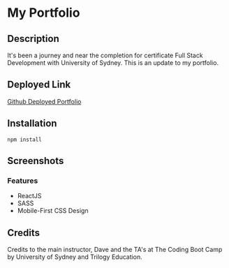 # My Portfolio

## Description

It's been a journey and near the completion for certificate Full Stack Development with University of Sydney. This is an update to my portfolio.

## Deployed Link

[Github Deployed Portfolio](https://jcarait.github.io/react-developer-portfolio/)

## Installation

`npm install`

## Screenshots

### Features

- ReactJS
- SASS
- Mobile-First CSS Design

## Credits

Credits to the main instructor, Dave and the TA's at The Coding Boot Camp by University of Sydney and Trilogy Education.
